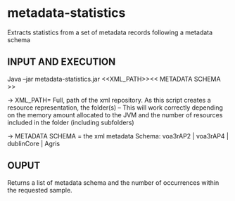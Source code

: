 metadata-statistics
===================


Extracts statistics from a set of metadata records following a metadata schema

INPUT AND EXECUTION
--------------

Java –jar metadata-statistics.jar <<XML_PATH>><< METADATA SCHEMA >>

-> XML_PATH= Full, path of the xml repository. As this script creates a resource representation, the folder(s) 
  –   This will work correctly depending on the memory amount allocated to the JVM 
  and the number of resources included in the folder (including subfolders) 

-> METADATA SCHEMA = the xml metadata Schema: voa3rAP2 | voa3rAP4 | dublinCore | Agris


OUPUT
---------

Returns a list of metadata schema and the number of occurrences within the requested sample.

